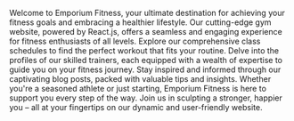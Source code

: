 Welcome to Emporium Fitness, your ultimate destination for achieving your fitness goals and embracing a healthier lifestyle. 
Our cutting-edge gym website, powered by React.js, offers a seamless and engaging experience for fitness enthusiasts of all levels. 
Explore our comprehensive class schedules to find the perfect workout that fits your routine. 
Delve into the profiles of our skilled trainers, each equipped with a wealth of expertise to guide you on your fitness journey. 
Stay inspired and informed through our captivating blog posts, packed with valuable tips and insights. 
Whether you're a seasoned athlete or just starting, Emporium Fitness is here to support you every step of the way. 
Join us in sculpting a stronger, happier you – all at your fingertips on our dynamic and user-friendly website.
